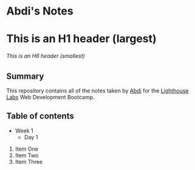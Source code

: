 # Abdi's Notes
# This is an H1 header (largest)
###### This is an H6 header (smallest)

## Summary

This repository contains all of the notes taken by [Abdi](https://github.com/TorontosFinest) for the [Lighthouse Labs](https://www.lighthouselabs.ca/) Web Development Bootcamp.

## Table of contents
* Week 1
  * Day 1

1. Item One
2. Item Two
3. Item Three